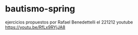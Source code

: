 # bautismo-spring
ejercicios propuestos por Rafael Benedettelli el 221212 youtube https://youtu.be/RfLx9RYjJA8
